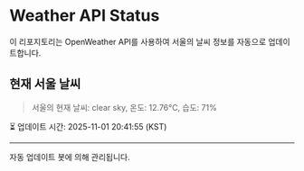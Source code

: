 
# Weather API Status

이 리포지토리는 OpenWeather API를 사용하여 서울의 날씨 정보를 자동으로 업데이트합니다.

## 현재 서울 날씨
> 서울의 현재 날씨: clear sky, 온도: 12.76°C, 습도: 71%

⏳ 업데이트 시간: 2025-11-01 20:41:55 (KST)

---
자동 업데이트 봇에 의해 관리됩니다.
